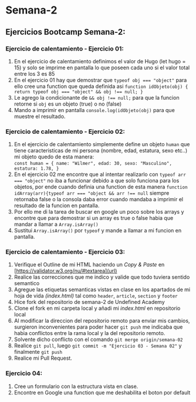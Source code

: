 # Semana-2

## Ejercicios Bootcamp Semana-2:

### Ejercicio de calentamiento - Ejercicio 01:

1) En el ejercicio de calentamiento definimos el valor de Hugo (let hugo = 15) y solo se imprime en pantalla lo que poseen cada uno si el valor total entre los 3 es 85
2) En el ejercicio 01 hay que demostrar que `typeof obj === "object"` para ello cree una function que queda definida asi `function idObjeto(obj) {
    return typeof obj === "object" && obj !== null;
}`
3) Le agrego la condicionante de `&& obj !== null;` para que la funcion retorne si `obj` es un objeto (true) o no (false)
4) Mando a imprimir en pantalla `console.log(idObjeto(obj)` para que muestre el resultado.

### Ejercicio de calentamiento - Ejercicio 02:

1) En el ejercicio de calentamiento simplemente define un objeto `human` que tiene caracteristicas de mi persona (nombre, edad, estatura, sexo etc..) mi objeto quedo de esta manera:  
`const human = {
    name: "Wilmer",
    edad: 30,
    sexo: "Masculino",
    estatura: 1.78,
}` 
2) En el ejercicio 02 me encontre que al intentar realizarlo con `typeof arr === "object"` no iba a funcionar debido a que solo funciona para los objetos, por ende cuando definia una function de esta manera `function idArray(arr){typeof arr === "object && arr !== null` siempre retornaba false o la consola daba error cuando mandaba a imprimir el resultado de la funcion en pantalla.
3) Por ello me di la tarea de buscar en google un poco sobre los arrays y encontre que para demostrar si un array es true o false habia que mandar a llamar a `Array.isArray()`
4) Sustitui `Array.isArray()` por `typeof` y mande a llamar a mi funcion en pantalla.

### Ejercicio de calentamiento - Ejercicio 03:

1) Verifique el Outline de mi HTML haciendo un _Copy & Paste_ en [https://validator.w3.org/nu/#textarea](url) 
2) Realice las correcciones que me indico y valide que todo tuviera sentido semantico
3) Agregue las etiquetas semanticas vistas en clase en los apartados de mi hoja de vida _(index.html)_ tal como `header`, `article`, `section` y `footer`
4) Hice fork del repositorio de semana-2 de Undefined Academy
5) Clone el fork en mi carpeta local y añadi mi _index.html_ en repositorio local
6) Al modificar la direccion del repositorio remoto para enviar mis cambios, surgieron inconvenientes para poder hacer `git push` me indicaba que habia conflictos entre la rama local y la del repositorio remoto.
7) Solvente dicho conflicto con el comando `git merge origin/semana-02`
8) Realice `git pull`, luego `git commit -m "Ejercicio 03 - Semana 02"` y finalmente `git push`
9) Realice mi Pull Request.

### Ejercicio 04:

1) Cree un formulario con la estructura vista en clase.
2) Encontre en Google una function que me deshabilita el boton por default
